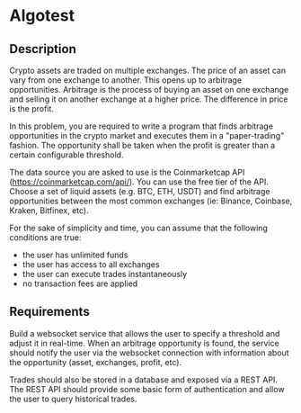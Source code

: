 # Algotest

## Description

Crypto assets are traded on multiple exchanges. The price of an asset can vary from one exchange to another. This
opens up to arbitrage opportunities. Arbitrage is the process of buying an asset on one exchange and selling it on
another exchange at a higher price. The difference in price is the profit.

In this problem, you are required to write a program that finds arbitrage opportunities in the crypto market and
executes them in a "paper-trading" fashion. The opportunity shall be taken when the profit is greater than a certain
configurable threshold.

The data source you are asked to use is the Coinmarketcap API (https://coinmarketcap.com/api/). You can use the
free tier of the API. Choose a set of liquid assets (e.g. BTC, ETH, USDT) and find arbitrage opportunities between the
most common exchanges (ie: Binance, Coinbase, Kraken, Bitfinex, etc).

For the sake of simplicity and time, you can assume that the following conditions are true:
  - the user has unlimited funds
  - the user has access to all exchanges
  - the user can execute trades instantaneously
  - no transaction fees are applied


## Requirements

Build a websocket service that allows the user to specify a threshold and adjust it in real-time. When an arbitrage
opportunity is found, the service should notify the user via the websocket connection with information about the
opportunity (asset, exchanges, profit, etc).

Trades should also be stored in a database and exposed via a REST API. The REST API should provide some basic form of
authentication and allow the user to query historical trades.